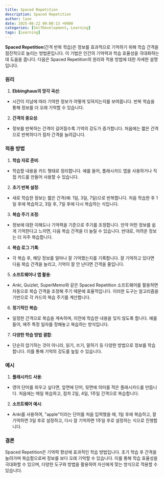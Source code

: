 ```yaml
---
title: Spaced Repetition
description: Spaced Repetition
author: laze
date: 2025-06-22 00:00:13 +0900
categories: [SelfDevelopment, Learning]
tags: [Learning]
---
```

**Spaced Repetition**(간격 반복 학습)은 정보를 효과적으로 기억하기 위해 학습 간격을 점진적으로 늘리는 방법론입니다. 이 기법은 인간의 기억력과 학습 효율성을 극대화하는 데 도움을 줍니다. 다음은 Spaced Repetition의 원리와 적용 방법에 대한 자세한 설명입니다.

### 원리

1. **Ebbinghaus의 망각 곡선**:
  - 시간이 지남에 따라 기억한 정보가 어떻게 잊혀지는지를 보여줍니다. 반복 학습을 통해 정보를 더 오래 기억할 수 있습니다.
2. **간격의 중요성**:
  - 정보를 반복하는 간격이 길어질수록 기억의 강도가 증가합니다. 처음에는 짧은 간격으로 반복하다가 점차 간격을 늘려갑니다.

### 적용 방법

1. **학습 자료 준비**:
  - 학습할 내용을 카드 형태로 정리합니다. 예를 들어, 플래시카드 앱을 사용하거나 직접 카드를 만들어 사용할 수 있습니다.
2. **초기 반복 설정**:
  - 새로 학습한 정보는 짧은 간격(예: 1일, 3일, 7일)으로 반복합니다. 처음 학습한 후 1일 후에 복습하고, 3일 후, 7일 후에 다시 복습하는 식입니다.
3. **복습 주기 조정**:
  - 정보에 대한 이해도나 기억력을 기준으로 주기를 조정합니다. 만약 어떤 정보를 쉽게 기억한다고 느끼면, 다음 복습 간격을 더 늘릴 수 있습니다. 반대로, 어려운 정보는 더 자주 복습합니다.
4. **복습 로그 기록**:
  - 각 복습 후, 해당 정보를 얼마나 잘 기억했는지를 기록합니다. 잘 기억하고 있다면 다음 복습 간격을 늘리고, 기억이 잘 안 난다면 간격을 줄입니다.
5. **소프트웨어나 앱 활용**:
  - Anki, Quizlet, SuperMemo와 같은 Spaced Repetition 소프트웨어를 활용하면 자동으로 복습 간격을 조정해 주기 때문에 효율적입니다. 이러한 도구는 알고리즘을 기반으로 각 카드의 복습 주기를 계산합니다.
6. **정기적인 복습**:
  - 일정한 간격으로 복습을 계속하며, 이전에 학습한 내용을 잊지 않도록 합니다. 예를 들어, 매주 특정 일자를 정해놓고 복습하는 방식입니다.
7. **다양한 학습 방법 결합**:
  - 단순히 암기하는 것이 아니라, 읽기, 쓰기, 말하기 등 다양한 방법으로 정보를 학습합니다. 이를 통해 기억의 강도를 높일 수 있습니다.

### 예시

1. **플래시카드 사용**:
  - 영어 단어를 외우고 싶다면, 앞면에 단어, 뒷면에 의미를 적은 플래시카드를 만듭니다. 처음에는 매일 복습하고, 점차 2일, 4일, 1주일 간격으로 복습합니다.
2. **소프트웨어 예시**:
  - Anki를 사용하여, "apple"이라는 단어를 처음 입력했을 때, 1일 후에 복습하고, 잘 기억하면 3일 후로 설정하고, 다시 잘 기억하면 1주일 후로 설정하는 식으로 진행합니다.

### 결론

Spaced Repetition은 기억력 향상에 효과적인 학습 방법입니다. 초기 학습 후 간격을 늘려가며 복습함으로써 정보를 보다 오래 기억할 수 있습니다. 이를 통해 학습 효율성을 극대화할 수 있으며, 다양한 도구와 방법을 활용하여 자신에게 맞는 방식으로 적용할 수 있습니다.
